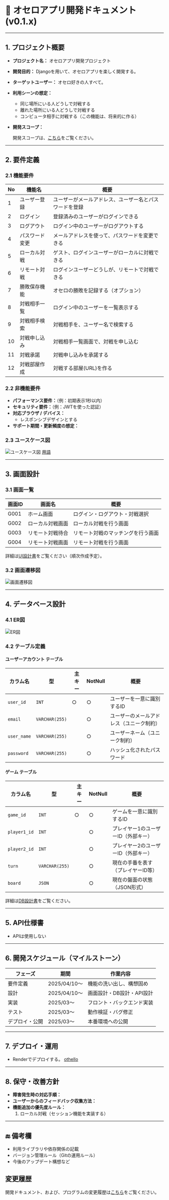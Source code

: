 # 📄 オセロアプリ開発ドキュメント(v0.1.x)

---

## 1. プロジェクト概要

- **プロジェクト名：**  オセロアプリ開発プロジェクト
- **開発目的：**  Djangoを用いて、オセロアプリを楽しく開発する。
- **ターゲットユーザー：**  オセロ好きの人すべて。
- **利用シーンの想定：**  
    - 同じ場所にいる人どうしで対戦する
    - 離れた場所にいる人どうしで対戦する
    - コンピュータ相手に対戦する（この機能は、将来的に作る）
- **開発スコープ：**

    開発スコープは、[こちら](dev_scope/dev_scope.md)をご覧ください。
---

## 2. 要件定義

### 2.1 機能要件

| No | 機能名         | 概要                                                   |
|----|----------------|--------------------------------------------------------|
| 1  | ユーザー登録     | ユーザーがメールアドレス、ユーザー名とパスワードを登録 |
| 2  | ログイン         | 登録済みのユーザーがログインできる                     |
| 3  | ログアウト       | ログイン中のユーザーがログアウトする                   |
| 4  | パスワード変更   | メールアドレスを使って、パスワードを変更できる         |
| 5  | ローカル対戦     | ゲスト、ログインユーザーがローカルに対戦できる         |
| 6  | リモート対戦     | ログインユーザーどうしが、リモートで対戦できる         |
| 7  | 勝敗保存機能     | オセロの勝敗を記録する（オプション）                  |
| 8  | 対戦相手一覧     | ログイン中のユーザーを一覧表示する                     |
| 9  | 対戦相手検索     | 対戦相手を、ユーザー名で検索する                       |
| 10 | 対戦申し込み     | 対戦相手一覧画面で、対戦を申し込む                     |
| 11 | 対戦承諾         | 対戦申し込みを承諾する                                 |
| 12 | 対戦部屋作成 | 対戦する部屋(URL)を作る |

### 2.2 非機能要件

- **パフォーマンス要件：**（例：初期表示1秒以内）  
- **セキュリティ要件：**（例：JWTを使った認証）  
- **対応ブラウザ / デバイス：** 
    - レスポンシブデザインとする
- **サポート期間・更新頻度の想定：**

### 2.3 ユースケース図
![ユースケース図](usecase/usecase_diagram/usecase.svg)
[用語](usecase/usecase.md)


---

## 3. 画面設計

### 3.1 画面一覧

| 画面ID | 画面名       | 概要                       | 
|--------|--------------|----------------------------|
| G001   | ホーム画面 | ログイン・ログアウト・対戦選択 | 
| G002   | ローカル対戦画面 | ローカル対戦を行う画面         |
| G003   | リモート対戦待合   | リモート対戦のマッチングを行う画面   |
| G004   | リモート対戦画面 | リモート対戦を行う画面 |

詳細は[UI設計書](ui_design/ui_design.md)をご覧ください（順次作成予定）。

### 3.2 画面遷移図

![画面遷移図](screen_flow/screen_flow_diagram/screen%20flow.svg)

---

## 4. データベース設計

### 4.1 ER図

![ER図](er/er_diagram/er.svg)

### 4.2 テーブル定義

#### ユーザーアカウント テーブル

| カラム名     | 型           | 主キー | NotNull | 概要                             |
|--------------|--------------|--------|---------|----------------------------------|
| `user_id`    | `INT`        | ○      | ○       | ユーザーを一意に識別するID       |
| `email`      | `VARCHAR(255)`|        | ○       | ユーザーのメールアドレス（ユニーク制約） |
| `user_name`  | `VARCHAR(255)`|        | ○       | ユーザーネーム（ユニーク制約）|
| `password`   | `VARCHAR(255)`|        | ○       | ハッシュ化されたパスワード       |


#### ゲーム テーブル

| カラム名     | 型             | 主キー | NotNull | 概要                           |
|--------------|----------------|--------|---------|--------------------------------|
| `game_id`    | `INT`          | ○      | ○       | ゲームを一意に識別するID       |
| `player1_id` | `INT`          |        | ○       | プレイヤー1のユーザーID（外部キー） |
| `player2_id` | `INT`          |        | ○       | プレイヤー2のユーザーID（外部キー） |
| `turn`       | `VARCHAR(255)` |        | ○       | 現在の手番を表す（プレイヤーID等） |
| `board`      | `JSON`         |        | ○       | 現在の盤面の状態（JSON形式）    |

詳細は[DB設計書](DB_design/DB_design.md)をご覧ください。

---

## 5. API仕様書
- APIは使用しない

---

## 6. 開発スケジュール（マイルストーン）

| フェーズ         | 期間              | 作業内容                             |
|------------------|-------------------|--------------------------------------|
| 要件定義         | 2025/04/10〜      | 機能の洗い出し、構想固め             |
| 設計             | 2025/04/10〜      | 画面設計・DB設計・API設計            |
| 実装             | 2025/03〜      | フロント・バックエンド実装           |
| テスト           | 2025/03〜      | 動作検証・バグ修正                   |
| デプロイ・公開   | 2025/03〜      | 本番環境への公開                     |

---

## 7. デプロイ・運用

- Renderでデプロイする。
    [othello](https://othello-d46f.onrender.com/)

---

## 8. 保守・改善方針

- **障害発生時の対応手順：**  
- **ユーザーからのフィードバック収集方法：**  
- **機能追加の優先度ルール：**
    1. ローカル対戦（セッション機能を実装する）

---

## 🔚 備考欄

- 利用ライブラリや依存関係の記載  
- バージョン管理ルール（Gitの運用ルール）  
- 今後のアップデート構想など

## 変更履歴

開発ドキュメント、および、プログラムの変更履歴は[こちら](CHANGELOG.md)をご覧ください。